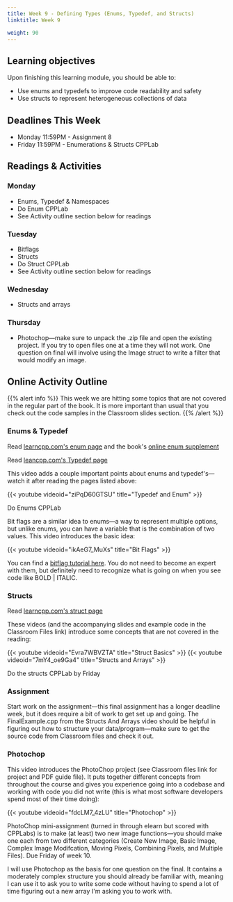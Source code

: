 ```yaml
---
title: Week 9 - Defining Types (Enums, Typedef, and Structs)
linktitle: Week 9

weight: 90
---
```


## Learning objectives

Upon finishing this learning module, you should be able to:

* Use enums and typedefs to improve code readability and safety
* Use structs to represent heterogeneous collections of data

## Deadlines This Week

* Monday 11:59PM - Assignment 8
* Friday 11:59PM - Enumerations & Structs CPPLab

## Readings & Activities

### Monday
    
* Enums, Typedef & Namespaces
* Do Enum CPPLab
* See Activity outline section below for readings

### Tuesday
    
* Bitflags
* Structs
* Do Struct CPPLab
* See Activity outline section below for readings

### Wednesday
    
* Structs and arrays

### Thursday
    
* Photochop—make sure to unpack the .zip file and open the
  existing project. If you try to open files one at a time they
  will not work. One question on final will involve using the
  Image struct to write a filter that would modify an image.

## Online Activity Outline

{{% alert info %}}
This week we are hitting some topics that are not
covered in the regular part of the book. It is more important than usual
that you check out the code samples in the Classroom slides section.
{{% /alert %}}

### Enums & Typedef

Read [learncpp.com's enum page](http://www.learncpp.com/cpp-tutorial/45-enumerated-types/) and
the book's [online enum supplement](http://liveexample.pearsoncmg.com/liang/cpp/supplement/Supplement4hEnumeratedTypes.pdf)

Read [leancpp.com's Typedef page](http://www.learncpp.com/cpp-tutorial/46-typedefs/)

This video adds a couple important points about enums and typedef's—watch it after reading the pages listed above:  

{{< youtube videoid="ziPqD60GTSU" title="Typedef and Enum" >}}

Do Enums CPPLab

Bit flags are a similar idea to enums—a way to represent multiple
options, but unlike enums, you can have a variable that is the
combination of two values. This video introduces the basic idea:  

{{< youtube videoid="ikAeG7_MuXs" title="Bit Flags" >}}

You can find a [bitflag tutorial here](http://forum.codecall.net/topic/56591-bit-fields-flags-tutorial-with-example/).
You do not need to become an expert with them, but definitely need
to recognize what is going on when you see code like BOLD | ITALIC.

### Structs

Read [learncpp.com's struct page](http://www.learncpp.com/cpp-tutorial/47-structs/)

These videos (and the accompanying slides and example code in the
Classroom Files link) introduce some concepts that are not covered
in the reading:  

{{< youtube videoid="Evra7WBVZTA" title="Struct Basics" >}}
{{< youtube videoid="7mY4_oe9Ga4" title="Structs and Arrays" >}}

Do the structs CPPLab by Friday

### Assignment

Start work on the assignment—this final assignment has a longer
deadline week, but it does require a bit of work to get set up and
going. The FinalExample.cpp from the Structs And Arrays video should be
helpful in figuring out how to structure your data/program—make sure
to get the source code from Classroom files and check it out.

### Photochop

This video introduces the PhotoChop project (see Classroom files
link for project and PDF guide file). It puts together different
concepts from throughout the course and gives you experience going
into a codebase and working with code you did not write (this is
what most software developers spend most of their time doing):  

{{< youtube videoid="fdcLM7_4zLU" title="Photochop" >}}

PhotoChop mini-assignment (turned in through elearn but scored with
CPPLabs) is to make (at least) two new image functions—you should
make one each from two different categories (Create New Image, Basic
Image, Complex Image Modifcation, Moving Pixels, Combining Pixels,
and Multiple Files). Due Friday of week 10.

I will use Photochop as the basis for one question on the final. It
contains a moderately complex structure you should already be
familiar with, meaning I can use it to ask you to write some code
without having to spend a lot of time figuring out a new array I'm
asking you to work with.
